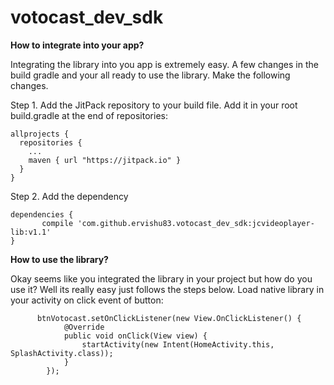 # votocast_dev_sdk

**How to integrate into your app?**



Integrating the library into you app is extremely easy. A few changes in the build gradle and your all ready to use the library. Make the following changes.


Step 1. Add the JitPack repository to your build file. Add it in your root build.gradle at the end of repositories:

```
allprojects {
  repositories {
    ...
    maven { url "https://jitpack.io" }
  }
}
```


Step 2. Add the dependency

```
dependencies {
       compile 'com.github.ervishu83.votocast_dev_sdk:jcvideoplayer-lib:v1.1'
}
```


**How to use the library?**


Okay seems like you integrated the library in your project but how do you use it? Well its really easy just follows the steps below.
Load native library in your activity on click event of button:

```
      btnVotocast.setOnClickListener(new View.OnClickListener() {
            @Override
            public void onClick(View view) {
                startActivity(new Intent(HomeActivity.this, SplashActivity.class));
            }
        });
 ```
 
